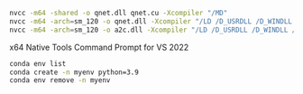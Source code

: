 ```sh
nvcc -m64 -shared -o qnet.dll qnet.cu -Xcompiler "/MD"
nvcc -m64 -arch=sm_120 -o qnet.dll -Xcompiler "/LD /D_USRDLL /D_WINDLL /utf-8" -lcublas qnet.cu
nvcc -m64 -arch=sm_120 -o a2c.dll -Xcompiler "/LD /D_USRDLL /D_WINDLL /utf-8" -lcublas a2c.cu
```

x64 Native Tools Command Prompt for VS 2022

```sh
conda env list
conda create -n myenv python=3.9
conda env remove -n myenv
```